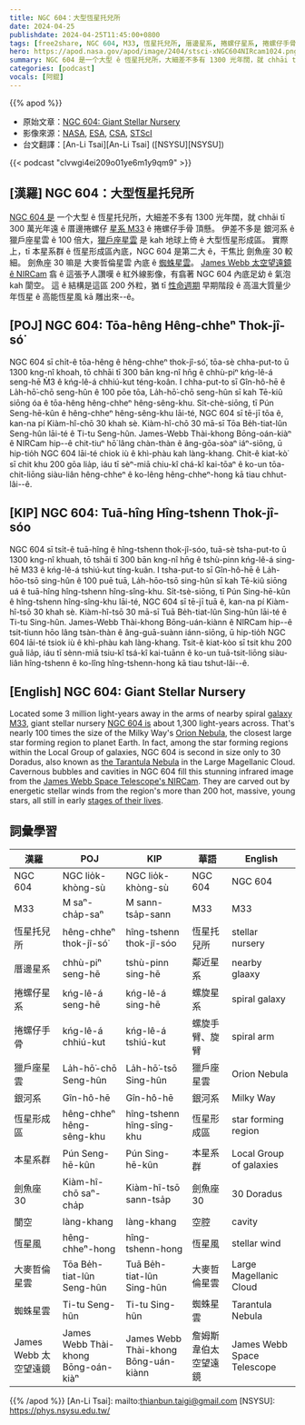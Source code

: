 ```yaml
---
title: NGC 604：大型恆星托兒所
date: 2024-04-25
publishdate: 2024-04-25T11:45:00+0800
tags: [free2share, NGC 604, M33, 恆星托兒所, 厝邊星系, 捲螺仔星系, 捲螺仔手骨, 銀河系, 獵戶座星雲, 恆星形成區, 本星系群, 劍魚座 30, 閬空, 恆星風, 大麥哲倫星雲, 蜘蛛星雲, James Webb 太空望遠鏡]
hero: https://apod.nasa.gov/apod/image/2404/stsci-xNGC604NIRcam1024.png
summary: NGC 604 是一个大型 ê 恆星托兒所，大細差不多有 1300 光年闊，就 chhāi tī 300 萬光年遠 ê 厝邊捲螺仔星系 M33 ê 捲螺仔手骨 頂懸。
categories: [podcast]
vocals: [阿錕]
---
```


{{% apod %}}

- 原始文章：[NGC 604: Giant Stellar Nursery](https://apod.nasa.gov/apod/ap240425.html)
- 影像來源：[NASA](https://www.nasa.gov/), [ESA](https://www.esa.int/), [CSA](https://www.asc-csa.gc.ca/eng/), [STScI](https://www.stsci.edu/)
- 台文翻譯：[An-Li Tsai][An-Li Tsai] ([NSYSU][NSYSU])

{{< podcast "clvwgi4ei209o01ye6m1y9qm9" >}}

## [漢羅] NGC 604：大型恆星托兒所
[NGC 604 是][NGC 604 is] 一个大型 ê 恆星托兒所，大細差不多有 1300 光年闊，就 chhāi tī 300 萬光年遠 ê 厝邊捲螺仔 [星系 M33][galaxy M33] ê 捲螺仔手骨 頂懸。
伊差不多是 銀河系 ê 獵戶座星雲 ê 100 倍大，[獵戶座星雲][Orion Nebula] 是 kah 地球上倚 ê 大型恆星形成區。
實際上，tī 本星系群 ê 恆星形成區內底，NGC 604 是第二大 ê，干焦比 劍魚座 30 較細。
劍魚座 30 嘛是 大麥哲倫星雲 內底 ê [蜘蛛星雲][the Tarantula Nebula]。
[James Webb 太空望遠鏡 ê NIRCam][James Webb Space Telescope's NIRCam] 翕 ê 這張予人讚嘆 ê 紅外線影像，有翕著 NGC 604 內底足幼 ê 氣泡 kah 閬空。
這 ê 結構是這區 200 外粒，猶 tī [性命週期][stages of their lives] 早期階段 ê 高溫大質量少年恆星 ê 高能恆星風 kā 雕出來--ê。

## [POJ] NGC 604: Tōa-hêng Hêng-chheⁿ Thok-jî-só͘
NGC 604 sī chi̍t-ê tōa-hêng ê hêng-chheⁿ thok-jî-só͘, tōa-sè chha-put-to ū 1300 kng-nî khoah, tō chhāi tī 300 bān kng-nî hn̄g ê chhù-piⁿ kńg-lê-á seng-hē M̀3 ê kńg-lê-á chhiú-kut téng-koân.
I chha-put-to sī Gîn-hô-hē ê La̍h-hō͘-chō seng-hûn ê 100 pōe tōa, La̍h-hō͘-chō seng-hûn sī kah Tē-kiû siōng óa ê tōa-hêng hêng-chheⁿ hêng-sêng-khu.
Si̍t-chè-siōng, tī Pún Seng-hē-kûn ê hêng-chheⁿ hêng-sêng-khu lāi-té, NGC 604 sī tē-jī tōa ê, kan-na pí Kiàm-hî-chō 30 khah sè.
Kiàm-hî-chō 30 mā-sī Tōa Be̍h-tiat-lûn Seng-hûn lāi-té ê Ti-tu Seng-hûn.
James-Webb Thài-khong Bōng-oán-kiàⁿ ê NIRCam hip--ê chit-tiuⁿ hō͘ lâng chàn-thàn ê âng-gōa-sòaⁿ iáⁿ-siōng, ū hip-tio̍h NGC 604 lāi-té chiok iù ê khì-phàu kah làng-khang.
Chit-ê kiat-kò͘ sī chit khu 200 gōa lia̍p, iáu tī sèⁿ-miā chiu-kî chá-kî kai-tōaⁿ ê ko-un tōa-chit-liōng siàu-liân hêng-chheⁿ ê ko-lêng hêng-chheⁿ-hong kā tiau chhut-lâi--ê.

## [KIP] NGC 604: Tuā-hîng Hîng-tshenn Thok-jî-sóo
NGC 604 sī tsi̍t-ê tuā-hîng ê hîng-tshenn thok-jî-sóo, tuā-sè tsha-put-to ū 1300 kng-nî khuah, tō tshāi tī 300 bān kng-nî hn̄g ê tshù-pinn kńg-lê-á sing-hē M33 ê kńg-lê-á tshiú-kut tíng-kuân.
I tsha-put-to sī Gîn-hô-hē ê La̍h-hōo-tsō sing-hûn ê 100 puē tuā, La̍h-hōo-tsō sing-hûn sī kah Tē-kiû siōng uá ê tuā-hîng hîng-tshenn hîng-sîng-khu.
Si̍t-tsè-siōng, tī Pún Sing-hē-kûn ê hîng-tshenn hîng-sîng-khu lāi-té, NGC 604 sī tē-jī tuā ê, kan-na pí Kiàm-hî-tsō 30 khah sè.
Kiàm-hî-tsō 30 mā-sī Tuā Be̍h-tiat-lûn Sing-hûn lāi-té ê Ti-tu Sing-hûn.
James-Webb Thài-khong Bōng-uán-kiànn ê NIRCam hip--ê tsit-tiunn hōo lâng tsàn-thàn ê âng-guā-suànn iánn-siōng, ū hip-tio̍h NGC 604 lāi-té tsiok iù ê khì-phàu kah làng-khang.
Tsit-ê kiat-kòo sī tsit khu 200 guā lia̍p, iáu tī sènn-miā tsiu-kî tsá-kî kai-tuānn ê ko-un tuā-tsit-liōng siàu-liân hîng-tshenn ê ko-lîng hîng-tshenn-hong kā tiau tshut-lâi--ê.

## [English] NGC 604: Giant Stellar Nursery
Located some 3 million light-years away in the arms of nearby spiral [galaxy M33][galaxy M33], giant stellar nursery [NGC 604 is][NGC 604 is] about 1,300 light-years across.
That's nearly 100 times the size of the Milky Way's [Orion Nebula][Orion Nebula], the closest large star forming region to planet Earth.
In fact, among the star forming regions within the Local Group of galaxies, NGC 604 is second in size only to 30 Doradus, also known as [the Tarantula Nebula][the Tarantula Nebula] in the Large Magellanic Cloud.
Cavernous bubbles and cavities in NGC 604 fill this stunning infrared image from the [James Webb Space Telescope's NIRCam][James Webb Space Telescope's NIRCam].
They are carved out by energetic stellar winds from the region's more than 200 hot, massive, young stars, all still in early [stages of their lives][stages of their lives].

## 詞彙學習

|漢羅|POJ|KIP|華語|English|
|-|-|-|-|-|
|NGC 604|NGC lio̍k-khòng-sù|NGC lio̍k-khòng-sù|NGC 604|NGC 604|
|M33|M saⁿ-cha̍p-saⁿ|M sann-tsa̍p-sann|M33|M33|
|恆星托兒所|hêng-chheⁿ thok-jî-só͘|hîng-tshenn thok-jî-sóo|恆星托兒所|stellar nursery|
|厝邊星系|chhù-piⁿ seng-hē|tshù-pinn sing-hē|鄰近星系|nearby glaaxy|
|捲螺仔星系|kńg-lê-á seng-hē|kńg-lê-á sing-hē|螺旋星系|spiral galaxy|
|捲螺仔手骨|kńg-lê-á chhiú-kut|kńg-lê-á tshiú-kut|螺旋手臂、旋臂|spiral arm|
|獵戶座星雲|La̍h-hō͘-chō Seng-hûn|La̍h-hō͘-tsō Sing-hûn|獵戶座星雲|Orion Nebula|
|銀河系|Gîn-hô-hē|Gîn-hô-hē|銀河系|Milky Way|
|恆星形成區|hêng-chheⁿ hêng-sêng-khu|hîng-tshenn hîng-sîng-khu|恆星形成區|star forming region|
|本星系群|Pún Seng-hē-kûn|Pún Sing-hē-kûn|本星系群|Local Group of galaxies|
|劍魚座 30|Kiàm-hî-chō saⁿ-cha̍p|Kiàm-hî-tsō sann-tsa̍p|劍魚座 30|30 Doradus|
|閬空|làng-khang|làng-khang|空腔|cavity|
|恆星風|hêng-chheⁿ-hong|hîng-tshenn-hong|恆星風|stellar wind|
|大麥哲倫星雲|Tōa Be̍h-tiat-lûn Seng-hûn|Tuā Be̍h-tiat-lûn Sing-hûn|大麥哲倫星雲|Large Magellanic Cloud|
|蜘蛛星雲|Ti-tu Seng-hûn|Ti-tu Sing-hûn|蜘蛛星雲|Tarantula Nebula|
|James Webb 太空望遠鏡|James Webb Thài-khong Bōng-oán-kiàⁿ|James Webb Thài-khong Bōng-uán-kiànn|詹姆斯韋伯太空望遠鏡|James Webb Space Telescope|

{{% /apod %}}
[An-Li Tsai]: mailto:thianbun.taigi@gmail.com
[NSYSU]: https://phys.nsysu.edu.tw/

[copyright]: https://apod.nasa.gov/apod/fap/lib/about_apod.html#srapply
[License3]: https://creativecommons.org/licenses/by/3.0/
[License2]:https://creativecommons.org/licenses/by-nc-nd/2.0/

[galaxy M33]:https://apod.nasa.gov/apod/ap080913.html
[NGC 604 is]:http://www.seds.org/messier/more/m033_n604.html
[Orion Nebula]:https://apod.nasa.gov/apod/ap240105.html
[the Tarantula Nebula]:https://apod.nasa.gov/apod/ap240308.html
[James Webb Space Telescope's NIRCam]:https://webbtelescope.org/contents/news-releases/2024/news-2024-110
[stages of their lives]:https://webbtelescope.org/webb-science/the-star-lifecycle
